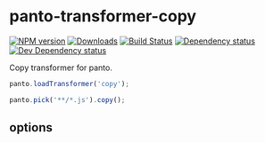 # panto-transformer-copy
[![NPM version][npm-image]][npm-url] [![Downloads][downloads-image]][npm-url] [![Build Status][travis-image]][travis-url] [![Dependency status][david-dm-image]][david-dm-url] [![Dev Dependency status][david-dm-dev-image]][david-dm-dev-url]

Copy transformer for panto.

```js
panto.loadTransformer('copy');

panto.pick('**/*.js').copy();
```

## options

[npm-url]: https://npmjs.org/package/panto-transformer-copy
[downloads-image]: http://img.shields.io/npm/dm/panto-transformer-copy.svg
[npm-image]: http://img.shields.io/npm/v/panto-transformer-copy.svg
[travis-url]: https://travis-ci.org/pantojs/panto-transformer-copy
[travis-image]: http://img.shields.io/travis/pantojs/panto-transformer-copy.svg
[david-dm-url]:https://david-dm.org/pantojs/panto-transformer-copy
[david-dm-image]:https://david-dm.org/pantojs/panto-transformer-copy.svg
[david-dm-dev-url]:https://david-dm.org/pantojs/panto-transformer-copy#info=devDependencies
[david-dm-dev-image]:https://david-dm.org/pantojs/panto-transformer-copy/dev-status.svg
